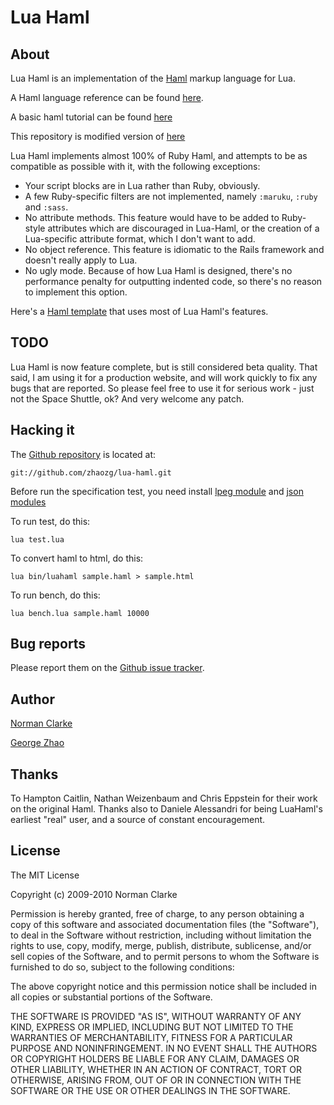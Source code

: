 # Lua Haml

## About

Lua Haml is an implementation of the [Haml](http://haml.info) markup
language for Lua.

A Haml language reference can be found
[here](http://haml.info/docs/yardoc/file.HAML_REFERENCE.html).

A basic haml tutorial can be found [here](http://haml.info/tutorial.html)

This repository is modified version of [here](https://github.com/norman/lua-haml)

Lua Haml implements almost 100% of Ruby Haml, and attempts to be as compatible
as possible with it, with the following exceptions:

* Your script blocks are in Lua rather than Ruby, obviously.
* A few Ruby-specific filters are not implemented, namely `:maruku`, `:ruby` and `:sass`.
* No attribute methods. This feature would have to be added to Ruby-style
  attributes which are discouraged in Lua-Haml, or the creation of a
  Lua-specific attribute format, which I don't want to add.
* No object reference. This feature is idiomatic to the Rails framework and
  doesn't really apply to Lua.
* No ugly mode. Because of how Lua Haml is designed, there's no performance
  penalty for outputting indented code, so there's no reason to implement this
  option.

Here's a [Haml
template](http://github.com/norman/lua-haml/tree/master/sample.haml) that uses
most of Lua Haml's features.

## TODO

Lua Haml is now feature complete, but is still considered beta quality. That
said, I am using it for a production website, and will work quickly to fix any
bugs that are reported.  So please feel free to use it for serious work - just
not the Space Shuttle, ok? And very welcome any patch.

## Hacking it

The [Github repository](http://github.com/zhaozg/lua-haml) is located at:

    git://github.com/zhaozg/lua-haml.git

Before run the specification test, you need install 
[lpeg module](http://www.inf.puc-rio.br/~roberto/lpeg/) and 
[json modules](https://github.com/LuaDist/dkjson)

To run test, do this:

    lua test.lua

To convert haml to html, do this:

    lua bin/luahaml sample.haml > sample.html

To run bench, do this:

    lua bench.lua sample.haml 10000

## Bug reports

Please report them on the [Github issue tracker](http://github.com/zhaozg/lua-haml/issues).

## Author

[Norman Clarke](mailto://norman@njclarke.com)

[George Zhao](https://github.com/zhaozg)

## Thanks

To Hampton Caitlin, Nathan Weizenbaum and Chris Eppstein for their work on the
original Haml. Thanks also to Daniele Alessandri for being LuaHaml's earliest
"real" user, and a source of constant encouragement.

## License

The MIT License

Copyright (c) 2009-2010 Norman Clarke

Permission is hereby granted, free of charge, to any person obtaining a copy of
this software and associated documentation files (the "Software"), to deal in
the Software without restriction, including without limitation the rights to
use, copy, modify, merge, publish, distribute, sublicense, and/or sell copies of
the Software, and to permit persons to whom the Software is furnished to do so,
subject to the following conditions:

The above copyright notice and this permission notice shall be included in all
copies or substantial portions of the Software.

THE SOFTWARE IS PROVIDED "AS IS", WITHOUT WARRANTY OF ANY KIND, EXPRESS OR
IMPLIED, INCLUDING BUT NOT LIMITED TO THE WARRANTIES OF MERCHANTABILITY, FITNESS
FOR A PARTICULAR PURPOSE AND NONINFRINGEMENT. IN NO EVENT SHALL THE AUTHORS OR
COPYRIGHT HOLDERS BE LIABLE FOR ANY CLAIM, DAMAGES OR OTHER LIABILITY, WHETHER
IN AN ACTION OF CONTRACT, TORT OR OTHERWISE, ARISING FROM, OUT OF OR IN
CONNECTION WITH THE SOFTWARE OR THE USE OR OTHER DEALINGS IN THE SOFTWARE.
